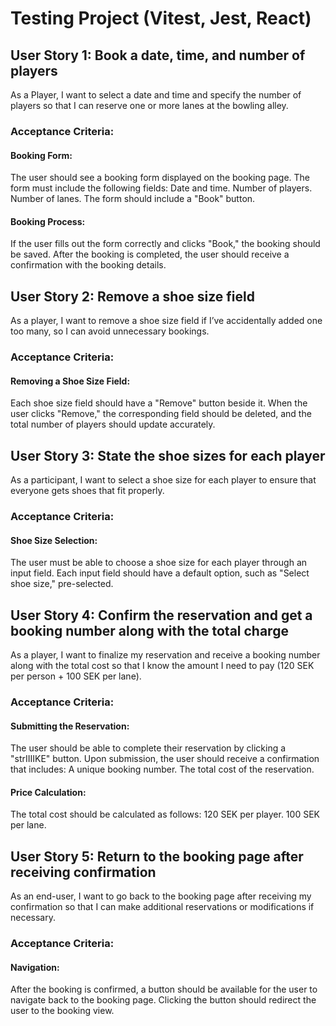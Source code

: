 # Testing Project (Vitest, Jest, React)
## User Story 1: Book a date, time, and number of players
As a Player, I want to select a date and time and specify the number of players so that I can reserve one or more lanes at the bowling alley.

### Acceptance Criteria:

#### Booking Form:

The user should see a booking form displayed on the booking page.
The form must include the following fields:
Date and time.
Number of players.
Number of lanes.
The form should include a "Book" button.

#### Booking Process:

If the user fills out the form correctly and clicks "Book," the booking should be saved.
After the booking is completed, the user should receive a confirmation with the booking details.

## User Story 2: Remove a shoe size field
As a player, I want to remove a shoe size field if I’ve accidentally added one too many, so I can avoid unnecessary bookings.

### Acceptance Criteria:

#### Removing a Shoe Size Field:

Each shoe size field should have a "Remove" button beside it.
When the user clicks "Remove," the corresponding field should be deleted, and the total number of players should update accurately.

## User Story 3: State the shoe sizes for each player
As a participant, I want to select a shoe size for each player to ensure that everyone gets shoes that fit properly.

### Acceptance Criteria:

#### Shoe Size Selection:

The user must be able to choose a shoe size for each player through an input field.
Each input field should have a default option, such as "Select shoe size," pre-selected.


## User Story 4: Confirm the reservation and get a booking number along with the total charge
As a player, I want to finalize my reservation and receive a booking number along with the total cost so that I know the amount I need to pay (120 SEK per person + 100 SEK per lane).

### Acceptance Criteria:

#### Submitting the Reservation:

The user should be able to complete their reservation by clicking a "strIIIIKE" button.
Upon submission, the user should receive a confirmation that includes:
A unique booking number.
The total cost of the reservation.

#### Price Calculation:

The total cost should be calculated as follows:
120 SEK per player.
100 SEK per lane.

## User Story 5: Return to the booking page after receiving confirmation
As an end-user, I want to go back to the booking page after receiving my confirmation so that I can make additional reservations or modifications if necessary.

### Acceptance Criteria:

#### Navigation:

After the booking is confirmed, a button should be available for the user to navigate back to the booking page.
Clicking the button should redirect the user to the booking view.
